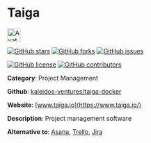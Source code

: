 
# Taiga 

<a href="https://www.taiga.io/"><img src="https://icons.duckduckgo.com/ip3/www.taiga.io.ico" alt="Avatar" width="30" height="30" /></a>

[![GitHub stars](https://img.shields.io/github/stars/kaleidos-ventures/taiga-docker.svg?style=social&label=Star&maxAge=2592000)](https://GitHub.com/kaleidos-ventures/taiga-docker/stargazers/) [![GitHub forks](https://img.shields.io/github/forks/kaleidos-ventures/taiga-docker.svg?style=social&label=Fork&maxAge=2592000)](https://GitHub.com/kaleidos-ventures/taiga-docker/network/) [![GitHub issues](https://img.shields.io/github/issues/kaleidos-ventures/taiga-docker.svg)](https://GitHub.com/Nkaleidos-ventures/taiga-docker/issues/)

[![GitHub license](https://img.shields.io/github/license/kaleidos-ventures/taiga-docker.svg)](https://github.com/kaleidos-ventures/taiga-docker/blob/master/LICENSE) [![GitHub contributors](https://img.shields.io/github/contributors/kaleidos-ventures/taiga-docker.svg)](https://GitHub.com/kaleidos-ventures/taiga-docker/graphs/contributors/) 

**Category**: Project Management

**Github**: [kaleidos-ventures/taiga-docker](https://github.com/kaleidos-ventures/taiga-docker)

**Website**: [www.taiga.io](https://www.taiga.io/)

**Description**:
Project management software

**Alternative to**: [Asana](https://asana.com/), [Trello](https://trello.com/), [Jira](https://www.atlassian.com/software/jira)
